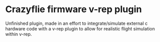 # Crazyflie firmware v-rep plugin
Unfinished plugin, made in an effort to integrate/simulate external c hardware code with a v-rep plugin to allow for realistic flight simulation within v-rep.

